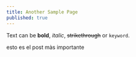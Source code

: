 ```yaml
---
title: Another Sample Page
published: true
---
```


Text can be **bold**, _italic_, ~~strikethrough~~ or `keyword`.




esto es el post màs importante
